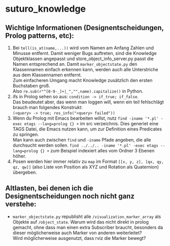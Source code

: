 # suturo_knowledge

## Wichtige Informationen (Designentscheidungen, Prolog patterns, etc):
1. Bei `tell(is_at(name,...))` wird vom Namen am Anfang Zahlen und Minusse entfernt. Damit weniger Bugs auftreten, sind die Knowledge Objektklassen angepasst und store_object_info_server.py passt die Namen entsprechend an.
   Damit `marker_objectstate.py` den Klassennamen einfach erkennen kann, werden auch alle Unterstriche aus dem Klassennamen entfernt.  
   Zum einfacheren Umgang macht Knowledge zusätzlich den ersten Buchstaben groß.  
   Also `re.sub(r"^[0-9-_]+|_","",name).capitalize()` in Python.  
2. ifs in Prolog sehen so aus: `condition -> if_true; if_false`.  
   Das beudeutet aber, das wenn man loggen will, wenn ein teil fehlschlägt brauch man folgendes Konstrukt:  
   `(<query> -> true; ros_info("<query> failed"))`
3. Wenn du Prolog mit Emacs bearbeiten willst, nutz `find -iname '*.pl' -exec etags --lang=prolog {} +` im src verzeichnis.
   Dies generiet eine TAGS Datei, die Emacs nutzen kann, um zur Definition eines Predicates zu springen.  
   Man kann auch zwischen `find` und `-iname` Pfade angeben, die alle durchsucht werden sollen.
   `find ../../.. -iname '*.pl' -exec etags --lang=prolog {} +` zum Beispiel indexiert alles vom Ordner 3 Ebenen höher.
4. Posen werden hier immer relativ zu `map` im Format `[[x, y, z], [qx, qy, qz, qw]]` (also Liste von Position als XYZ und Rotation als Quaternion) übergeben.

## Altlasten, bei denen ich die Designentscheidungen noch nicht ganz verstehe:
- `marker_objectstate.py` republisht alle `/visualization_marker_array` als Objekte auf `/object_state`.
  Warum wird das nicht direkt in prolog gemacht, ohne dass man einen extra Subscriber braucht, besonders da dieser möglicherweise auch Marker von anderen weiterleitet?  
  Wird möglicherweise ausgenutzt, dass rviz die Marker bewegt?
